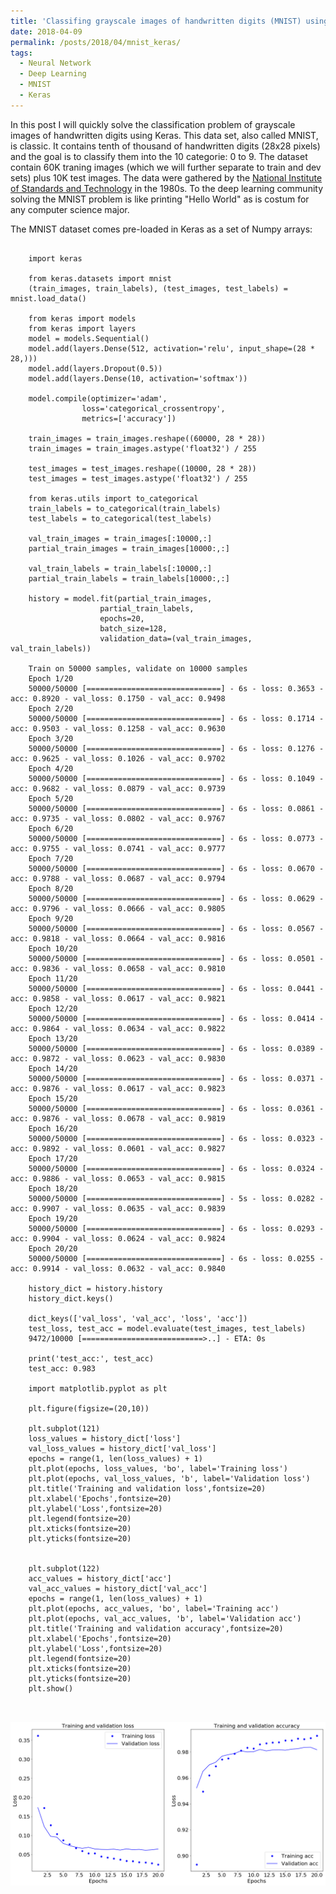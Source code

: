 ```yaml
---
title: 'Classifing grayscale images of handwritten digits (MNIST) using Keras '
date: 2018-04-09
permalink: /posts/2018/04/mnist_keras/
tags:
  - Neural Network
  - Deep Learning
  - MNIST
  - Keras
---
```


In this post I will quickly solve the classification problem of grayscale images of handwritten digits using Keras. This data set, also called MNIST, is classic. It contains tenth of thousand of handwritten digits (28x28 pixels) and the goal is to classify them into the 10 categorie: 0 to 9. The dataset contain 60K traning images (which we will further separate to train and dev sets) plus 10K test images. The data were gathered by the [National Institute of Standards and Technology](https://www.nist.gov/) in the 1980s. To the deep learning community solving the MNIST problem is like printing "Hello World" as is costum for any computer science major.


The MNIST dataset comes pre-loaded in Keras as a set of Numpy arrays:
<pre><code>
    import keras
    
    from keras.datasets import mnist
    (train_images, train_labels), (test_images, test_labels) = mnist.load_data()
    
    from keras import models
    from keras import layers
    model = models.Sequential()
    model.add(layers.Dense(512, activation='relu', input_shape=(28 * 28,)))
    model.add(layers.Dropout(0.5))
    model.add(layers.Dense(10, activation='softmax'))
    
    model.compile(optimizer='adam',
                loss='categorical_crossentropy',
                metrics=['accuracy'])
                
    train_images = train_images.reshape((60000, 28 * 28))
    train_images = train_images.astype('float32') / 255

    test_images = test_images.reshape((10000, 28 * 28))
    test_images = test_images.astype('float32') / 255  
    
    from keras.utils import to_categorical
    train_labels = to_categorical(train_labels)
    test_labels = to_categorical(test_labels)
    
    val_train_images = train_images[:10000,:]
    partial_train_images = train_images[10000:,:]

    val_train_labels = train_labels[:10000,:]
    partial_train_labels = train_labels[10000:,:]
    
    history = model.fit(partial_train_images, 
                    partial_train_labels, 
                    epochs=20, 
                    batch_size=128, 
                    validation_data=(val_train_images, val_train_labels))

    Train on 50000 samples, validate on 10000 samples
    Epoch 1/20
    50000/50000 [==============================] - 6s - loss: 0.3653 - acc: 0.8920 - val_loss: 0.1750 - val_acc: 0.9498
    Epoch 2/20
    50000/50000 [==============================] - 6s - loss: 0.1714 - acc: 0.9503 - val_loss: 0.1258 - val_acc: 0.9630
    Epoch 3/20
    50000/50000 [==============================] - 6s - loss: 0.1276 - acc: 0.9625 - val_loss: 0.1026 - val_acc: 0.9702
    Epoch 4/20
    50000/50000 [==============================] - 6s - loss: 0.1049 - acc: 0.9682 - val_loss: 0.0879 - val_acc: 0.9739
    Epoch 5/20
    50000/50000 [==============================] - 6s - loss: 0.0861 - acc: 0.9735 - val_loss: 0.0802 - val_acc: 0.9767
    Epoch 6/20
    50000/50000 [==============================] - 6s - loss: 0.0773 - acc: 0.9755 - val_loss: 0.0741 - val_acc: 0.9777
    Epoch 7/20
    50000/50000 [==============================] - 6s - loss: 0.0670 - acc: 0.9788 - val_loss: 0.0687 - val_acc: 0.9794
    Epoch 8/20
    50000/50000 [==============================] - 6s - loss: 0.0629 - acc: 0.9796 - val_loss: 0.0666 - val_acc: 0.9805
    Epoch 9/20
    50000/50000 [==============================] - 6s - loss: 0.0567 - acc: 0.9818 - val_loss: 0.0664 - val_acc: 0.9816
    Epoch 10/20
    50000/50000 [==============================] - 6s - loss: 0.0501 - acc: 0.9836 - val_loss: 0.0658 - val_acc: 0.9810
    Epoch 11/20
    50000/50000 [==============================] - 6s - loss: 0.0441 - acc: 0.9858 - val_loss: 0.0617 - val_acc: 0.9821
    Epoch 12/20
    50000/50000 [==============================] - 6s - loss: 0.0414 - acc: 0.9864 - val_loss: 0.0634 - val_acc: 0.9822
    Epoch 13/20
    50000/50000 [==============================] - 6s - loss: 0.0389 - acc: 0.9872 - val_loss: 0.0623 - val_acc: 0.9830
    Epoch 14/20
    50000/50000 [==============================] - 6s - loss: 0.0371 - acc: 0.9876 - val_loss: 0.0617 - val_acc: 0.9823
    Epoch 15/20
    50000/50000 [==============================] - 6s - loss: 0.0361 - acc: 0.9876 - val_loss: 0.0678 - val_acc: 0.9819
    Epoch 16/20
    50000/50000 [==============================] - 6s - loss: 0.0323 - acc: 0.9892 - val_loss: 0.0601 - val_acc: 0.9827
    Epoch 17/20
    50000/50000 [==============================] - 6s - loss: 0.0324 - acc: 0.9886 - val_loss: 0.0653 - val_acc: 0.9815
    Epoch 18/20
    50000/50000 [==============================] - 5s - loss: 0.0282 - acc: 0.9907 - val_loss: 0.0635 - val_acc: 0.9839
    Epoch 19/20
    50000/50000 [==============================] - 6s - loss: 0.0293 - acc: 0.9904 - val_loss: 0.0624 - val_acc: 0.9824
    Epoch 20/20
    50000/50000 [==============================] - 6s - loss: 0.0255 - acc: 0.9914 - val_loss: 0.0632 - val_acc: 0.9840

    history_dict = history.history
    history_dict.keys()

    dict_keys(['val_loss', 'val_acc', 'loss', 'acc'])
    test_loss, test_acc = model.evaluate(test_images, test_labels)
    9472/10000 [===========================>..] - ETA: 0s

    print('test_acc:', test_acc)
    test_acc: 0.983

    import matplotlib.pyplot as plt

    plt.figure(figsize=(20,10))

    plt.subplot(121)
    loss_values = history_dict['loss']
    val_loss_values = history_dict['val_loss']
    epochs = range(1, len(loss_values) + 1)
    plt.plot(epochs, loss_values, 'bo', label='Training loss')
    plt.plot(epochs, val_loss_values, 'b', label='Validation loss')
    plt.title('Training and validation loss',fontsize=20)
    plt.xlabel('Epochs',fontsize=20)
    plt.ylabel('Loss',fontsize=20)
    plt.legend(fontsize=20)
    plt.xticks(fontsize=20)
    plt.yticks(fontsize=20)


    plt.subplot(122)
    acc_values = history_dict['acc']
    val_acc_values = history_dict['val_acc']
    epochs = range(1, len(loss_values) + 1)
    plt.plot(epochs, acc_values, 'bo', label='Training acc')
    plt.plot(epochs, val_acc_values, 'b', label='Validation acc')
    plt.title('Training and validation accuracy',fontsize=20)
    plt.xlabel('Epochs',fontsize=20)
    plt.ylabel('Loss',fontsize=20)
    plt.legend(fontsize=20)
    plt.xticks(fontsize=20)
    plt.yticks(fontsize=20)
    plt.show()


</code></pre>



![](../images/loss_acc.png)


